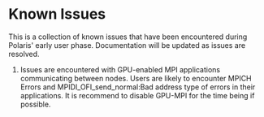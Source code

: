 # Known Issues

This is a collection of known issues that have been encountered during Polaris' early user phase. Documentation will be updated as issues are resolved.

1. Issues are encountered with GPU-enabled MPI applications communicating between nodes. Users are likely to encounter MPICH Errors and MPIDI_OFI_send_normal:Bad address type of errors in their applications. It is recommend to disable GPU-MPI for the time being if possible.
